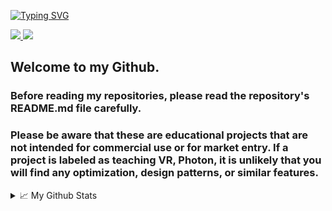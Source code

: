 [![Typing SVG](https://readme-typing-svg.demolab.com?font=Fira+Code&weight=500&size=16&duration=2000&pause=1000&color=3D90F7&multiline=true&width=435&lines=Anton+Pashkevich;Unity+Developer+)](https://github.com/CreatNatoy)

<a href="https://www.linkedin.com/in/anton-pashkevich-257346233/">
    <img src="https://img.shields.io/badge/-Linkedin-blue?style=flat-square&logo=linkedin">
</a>
<a href="mailto:anton.pashkevich97@gmail.com">
    <img src="https://img.shields.io/badge/-Gmail-red?style=flat-square&logo=gmail&logoColor=white">
</a>

## Welcome to my Github.
### Before reading my repositories, please read the repository's README.md file carefully.
### Please be aware that these are educational projects that are not intended for commercial use or for market entry. If a project is labeled as teaching VR, Photon, it is unlikely that you will find any optimization, design patterns, or similar features.

<details>
<summary>📈 My Github Stats</summary>
<br>

![](http://github-profile-summary-cards.vercel.app/api/cards/profile-details?username=CreatNatoy&theme=dark) 

